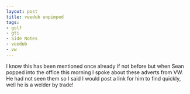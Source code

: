 ```yaml
---
layout: post
title: veedub unpimped
tags:
- golf
- gti
- Side Notes
- veedub
- vw
---
```

I know this has been mentioned once already if not before but when Sean popped into the office this morning I spoke about these adverts from VW.
He had not seen them so I said I would post a link for him to find quickly, well he is a welder by trade!
